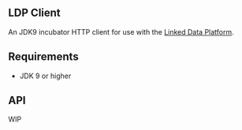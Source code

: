 ## LDP Client

An JDK9 incubator HTTP client for use with the [Linked Data Platform](https://trellis-ldp.github.io/trellis/apidocs/).

## Requirements
* JDK 9 or higher

## API
WIP